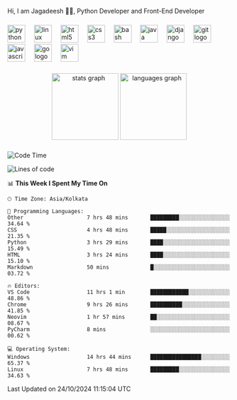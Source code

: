 <p align="left">Hi, I am Jagadeesh 👾👾, Python Developer and Front-End Developer </p>

###

<div align="left">
  <img src="https://cdn.jsdelivr.net/gh/devicons/devicon/icons/python/python-original.svg" height="40" alt="python logo"  />
  <img width="12" />
  <img src="https://cdn.jsdelivr.net/gh/devicons/devicon/icons/linux/linux-original.svg" height="40" alt="linux logo"  />
  <img width="12" />
  <img src="https://cdn.jsdelivr.net/gh/devicons/devicon/icons/html5/html5-original.svg" height="40" alt="html5 logo"  />
  <img width="12" />
  <img src="https://cdn.jsdelivr.net/gh/devicons/devicon/icons/css3/css3-original.svg" height="40" alt="css3 logo"  />
  <img width="12" />
  <img src="https://cdn.jsdelivr.net/gh/devicons/devicon/icons/bash/bash-original.svg" height="40" alt="bash logo"  />
  <img width="12" />
  <img src="https://cdn.jsdelivr.net/gh/devicons/devicon/icons/java/java-original.svg" height="40" alt="java logo"  />
  <img width="12" />
  <img src="https://cdn.jsdelivr.net/gh/devicons/devicon/icons/django/django-plain.svg" height="40" alt="django logo"  />
  <img width="12" />
  <img src="https://cdn.jsdelivr.net/gh/devicons/devicon/icons/git/git-original.svg" height="40" alt="git logo"  />
  <img width="12" />
  <img src="https://cdn.jsdelivr.net/gh/devicons/devicon/icons/javascript/javascript-original.svg" height="40" alt="javascript logo"  />
  <img width="12" />
  <img src="https://cdn.jsdelivr.net/gh/devicons/devicon/icons/go/go-original.svg" height="40" alt="go logo"  />
  <img width="12" />
  <img src="https://cdn.jsdelivr.net/gh/devicons/devicon/icons/vim/vim-original.svg" height="40" alt="vim logo"  />
</div>

###

<div align="center">
  <img src="https://github-readme-stats.vercel.app/api?username=JagadeeshKEEE&hide_title=false&hide_rank=false&show_icons=true&include_all_commits=true&count_private=true&disable_animations=false&theme=dracula&locale=en&hide_border=false&order=1" height="150" alt="stats graph"  />
  <img src="https://github-readme-stats.vercel.app/api/top-langs?username=JagadeeshKEEE&locale=en&hide_title=false&layout=compact&card_width=320&langs_count=5&theme=dracula&hide_border=false&order=2" height="150" alt="languages graph"  />
</div>

###
<!--START_SECTION:waka-->
![Code Time](http://img.shields.io/badge/Code%20Time-351%20hrs%2028%20mins-blue)

![Lines of code](https://img.shields.io/badge/From%20Hello%20World%20I%27ve%20Written-970%20lines%20of%20code-blue)

📊 **This Week I Spent My Time On** 

```text
🕑︎ Time Zone: Asia/Kolkata

💬 Programming Languages: 
Other                    7 hrs 48 mins       █████████░░░░░░░░░░░░░░░░   34.64 % 
CSS                      4 hrs 48 mins       █████░░░░░░░░░░░░░░░░░░░░   21.35 % 
Python                   3 hrs 29 mins       ████░░░░░░░░░░░░░░░░░░░░░   15.49 % 
HTML                     3 hrs 24 mins       ████░░░░░░░░░░░░░░░░░░░░░   15.10 % 
Markdown                 50 mins             █░░░░░░░░░░░░░░░░░░░░░░░░   03.72 % 

🔥 Editors: 
VS Code                  11 hrs 1 min        ████████████░░░░░░░░░░░░░   48.86 % 
Chrome                   9 hrs 26 mins       ██████████░░░░░░░░░░░░░░░   41.85 % 
Neovim                   1 hr 57 mins        ██░░░░░░░░░░░░░░░░░░░░░░░   08.67 % 
PyCharm                  8 mins              ░░░░░░░░░░░░░░░░░░░░░░░░░   00.62 % 

💻 Operating System: 
Windows                  14 hrs 44 mins      ████████████████░░░░░░░░░   65.37 % 
Linux                    7 hrs 48 mins       █████████░░░░░░░░░░░░░░░░   34.63 % 
```


 Last Updated on 24/10/2024 11:15:04 UTC
<!--END_SECTION:waka-->
